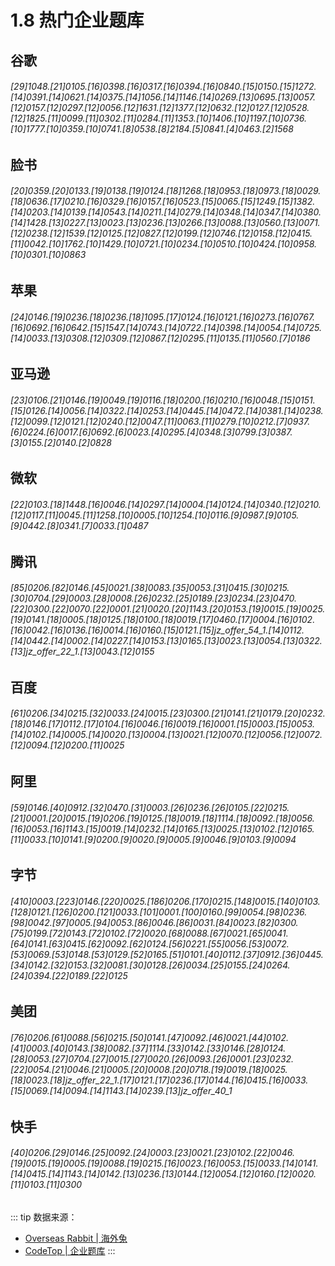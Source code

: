 # 1.8 热门企业题库

## 谷歌

###### [29]1048.[21]0105.[16]0398.[16]0317.[16]0394.[16]0840.[15]0150.[15]1272.[14]0391.[14]0621.[14]0375.[14]1056.[14]1146.[14]0269.[13]0695.[13]0057.[12]0157.[12]0297.[12]0056.[12]1631.[12]1377.[12]0632.[12]0127.[12]0528.[12]1825.[11]0099.[11]0302.[11]0284.[11]1353.[10]1406.[10]1197.[10]0736.[10]1777.[10]0359.[10]0741.[8]0538.[8]2184.[5]0841.[4]0463.[2]1568

## 脸书

###### [20]0359.[20]0133.[19]0138.[19]0124.[18]1268.[18]0953.[18]0973.[18]0029.[18]0636.[17]0210.[16]0329.[16]0157.[16]0523.[15]0065.[15]1249.[15]1382.[14]0203.[14]0139.[14]0543.[14]0211.[14]0279.[14]0348.[14]0347.[14]0380.[14]1428.[13]0227.[13]0023.[13]0236.[13]0266.[13]0088.[13]0560.[13]0071.[12]0238.[12]1539.[12]0125.[12]0827.[12]0199.[12]0746.[12]0158.[12]0415.[11]0042.[10]1762.[10]1429.[10]0721.[10]0234.[10]0510.[10]0424.[10]0958.[10]0301.[10]0863

## 苹果

###### [24]0146.[19]0236.[18]0236.[18]1095.[17]0124.[16]0121.[16]0273.[16]0767.[16]0692.[16]0642.[15]1547.[14]0743.[14]0722.[14]0398.[14]0054.[14]0725.[14]0033.[13]0308.[12]0309.[12]0867.[12]0295.[11]0135.[11]0560.[7]0186

## 亚马逊

###### [23]0106.[21]0146.[19]0049.[19]0116.[18]0200.[16]0210.[16]0048.[15]0151.[15]0126.[14]0056.[14]0322.[14]0253.[14]0445.[14]0472.[14]0381.[14]0238.[12]0099.[12]0121.[12]0240.[12]0047.[11]0063.[11]0279.[10]0212.[7]0937.[6]0224.[6]0017.[6]0692.[6]0023.[4]0295.[4]0348.[3]0799.[3]0387.[3]0155.[2]0140.[2]0828

## 微软

###### [22]0103.[18]1448.[16]0046.[14]0297.[14]0004.[14]0124.[14]0340.[12]0210.[12]0117.[11]0045.[11]1258.[10]0005.[10]1254.[10]0116.[9]0987.[9]0105.[9]0442.[8]0341.[7]0033.[1]0487

## 腾讯

###### [85]0206.[82]0146.[45]0021.[38]0083.[35]0053.[31]0415.[30]0215.[30]0704.[29]0003.[28]0008.[26]0232.[25]0189.[23]0234.[23]0470.[22]0300.[22]0070.[22]0001.[21]0020.[20]1143.[20]0153.[19]0015.[19]0025.[19]0141.[18]0005.[18]0125.[18]0100.[18]0019.[17]0460.[17]0004.[16]0102.[16]0042.[16]0136.[16]0014.[16]0160.[15]0121.[15]jz_offer_54_1.[14]0112.[14]0442.[14]0002.[14]0227.[14]0153.[13]0165.[13]0023.[13]0054.[13]0322.[13]jz_offer_22_1.[13]0043.[12]0155

## 百度

###### [61]0206.[34]0215.[32]0033.[24]0015.[23]0300.[21]0141.[21]0179.[20]0232.[18]0146.[17]0112.[17]0104.[16]0046.[16]0019.[16]0001.[15]0003.[15]0053.[14]0102.[14]0005.[14]0020.[13]0004.[13]0021.[12]0070.[12]0056.[12]0072.[12]0094.[12]0200.[11]0025

## 阿里

###### [59]0146.[40]0912.[32]0470.[31]0003.[26]0236.[26]0105.[22]0215.[21]0001.[20]0015.[19]0206.[19]0125.[18]0019.[18]1114.[18]0092.[18]0056.[16]0053.[16]1143.[15]0019.[14]0232.[14]0165.[13]0025.[13]0102.[12]0165.[11]0033.[10]0141.[9]0200.[9]0020.[9]0005.[9]0046.[9]0103.[9]0094

## 字节

###### [410]0003.[223]0146.[220]0025.[186]0206.[170]0215.[148]0015.[140]0103.[128]0121.[126]0200.[121]0033.[101]0001.[100]0160.[99]0054.[98]0236.[98]0042.[97]0005.[94]0053.[86]0046.[86]0031.[84]0023.[82]0300.[75]0199.[72]0143.[72]0102.[72]0020.[68]0088.[67]0021.[65]0041.[64]0141.[63]0415.[62]0092.[62]0124.[56]0221.[55]0056.[53]0072.[53]0069.[53]0148.[53]0129.[52]0165.[51]0101.[40]0112.[37]0912.[36]0445.[34]0142.[32]0153.[32]0081.[30]0128.[26]0034.[25]0155.[24]0264.[24]0394.[22]0189.[22]0125

## 美团

###### [76]0206.[61]0088.[56]0215.[50]0141.[47]0092.[46]0021.[44]0102.[41]0003.[40]0143.[38]0082.[37]1114.[33]0142.[33]0146.[28]0124.[28]0053.[27]0704.[27]0015.[27]0020.[26]0093.[26]0001.[23]0232.[22]0054.[21]0046.[21]0005.[20]0008.[20]0718.[19]0019.[18]0025.[18]0023.[18]jz_offer_22_1.[17]0121.[17]0236.[17]0144.[16]0415.[16]0033.[15]0069.[14]0094.[14]1143.[14]0239.[13]jz_offer_40_1

## 快手

###### [40]0206.[29]0146.[25]0092.[24]0003.[23]0021.[23]0102.[22]0046.[19]0015.[19]0005.[19]0088.[19]0215.[16]0023.[16]0053.[15]0033.[14]0141.[14]0415.[14]1143.[14]0142.[13]0236.[13]0144.[12]0054.[12]0160.[12]0020.[11]0103.[11]0300

::: tip
数据来源：

- [Overseas Rabbit | 海外兔](https://osjobs.net/topk/)
- [CodeTop | 企业题库](https://codetop.cc/home)
  :::

<style>
table th:first-of-type { width: 10%; }
table th:nth-of-type(2) { width: 30%; }
table th:nth-of-type(3) { width: 10%; }
table th:nth-of-type(4) { width: 30%; }
table th:nth-of-type(5) { width: 10%; }
table th:nth-of-type(6) { width: 10%; }
</style>